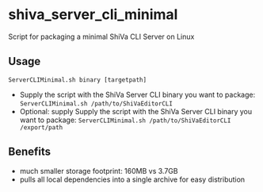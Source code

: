 # shiva_server_cli_minimal
Script for packaging a minimal ShiVa CLI Server on Linux

## Usage
`ServerCLIMinimal.sh binary [targetpath]`

- Supply the script with the ShiVa Server CLI binary you want to package:
`ServerCLIMinimal.sh /path/to/ShiVaEditorCLI`
- Optional: supply Supply the script with the ShiVa Server CLI binary you want to package:
`ServerCLIMinimal.sh /path/to/ShiVaEditorCLI /export/path`

## Benefits
- much smaller storage footprint: 160MB vs 3.7GB
- pulls all local dependencies into a single archive for easy distribution
